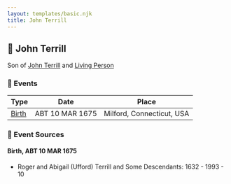 ```yaml
---
layout: templates/basic.njk
title: John Terrill
---
```

## 🔵 John Terrill

Son of [John Terrill](/people/6/65221157) and [Living Person](/people/4/48582652)

### 📆 Events

Type | Date | Place
------ | ------ | ------
[Birth](#event-336f7a4f-4825-40af-a8fa-bbcaed5b2e6d) | ABT 10 MAR 1675 | Milford, Connecticut, USA

### 📰 Event Sources

#### <a id="event-336f7a4f-4825-40af-a8fa-bbcaed5b2e6d"></a> Birth, ABT 10 MAR 1675
* Roger and Abigail (Ufford) Terrill and Some Descendants: 1632 - 1993  - 10